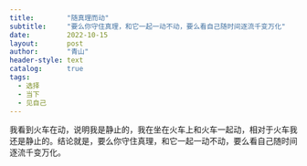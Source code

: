 ```yaml
---
title:        "随真理而动"
subtitle:     "要么你守住真理，和它一起一动不动，要么看自己随时间逐流千变万化"
date:         2022-10-15
layout:       post
author:       "青山"
header-style: text
catalog:      true
tags:
  - 选择
  - 当下
  - 见自己
---
```


我看到火车在动，说明我是静止的，我在坐在火车上和火车一起动，相对于火车我还是静止的。结论就是，要么你守住真理，和它一起一动不动，要么看自己随时间逐流千变万化。